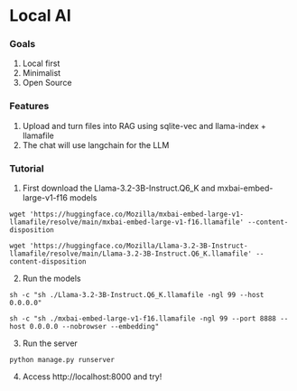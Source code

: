 # Local AI

### Goals

1. Local first
2. Minimalist
3. Open Source


### Features

1. Upload and turn files into RAG using sqlite-vec and llama-index + llamafile
2. The chat will use langchain for the LLM


### Tutorial

1. First download the Llama-3.2-3B-Instruct.Q6_K and mxbai-embed-large-v1-f16 models

`wget 'https://huggingface.co/Mozilla/mxbai-embed-large-v1-llamafile/resolve/main/mxbai-embed-large-v1-f16.llamafile' --content-disposition`


`wget 'https://huggingface.co/Mozilla/Llama-3.2-3B-Instruct-llamafile/resolve/main/Llama-3.2-3B-Instruct.Q6_K.llamafile' --content-disposition`

2. Run the models

`sh -c "sh ./Llama-3.2-3B-Instruct.Q6_K.llamafile -ngl 99 --host 0.0.0.0"`

`sh -c "sh ./mxbai-embed-large-v1-f16.llamafile -ngl 99 --port 8888 --host 0.0.0.0 --nobrowser --embedding"`


3. Run the server

`python manage.py runserver`


4. Access http://localhost:8000 and try!

